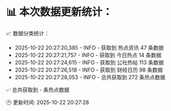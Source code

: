 📊 本次数据更新统计：
==========================

📈 数据分类统计：
- 2025-10-22 20:27:20,385 - INFO - 获取到 热点资讯 47 条数据
- 2025-10-22 20:27:21,757 - INFO - 获取到 今日热点 14 条数据
- 2025-10-22 20:27:24,615 - INFO - 获取到 公社热帖 113 条数据
- 2025-10-22 20:27:26,518 - INFO - 获取到 财经日历 98 条数据
- 2025-10-22 20:27:28,053 - INFO - 总共获取到 272 条热点数据

✅ 总共获取到 - 条热点数据

🕐 更新时间: 2025-10-22 20:27:28
